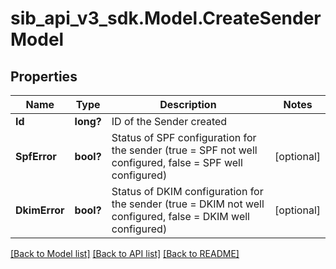 # sib_api_v3_sdk.Model.CreateSenderModel
## Properties

Name | Type | Description | Notes
------------ | ------------- | ------------- | -------------
**Id** | **long?** | ID of the Sender created | 
**SpfError** | **bool?** | Status of SPF configuration for the sender (true &#x3D; SPF not well configured, false &#x3D; SPF well configured) | [optional] 
**DkimError** | **bool?** | Status of DKIM configuration for the sender (true &#x3D; DKIM not well configured, false &#x3D; DKIM well configured) | [optional] 

[[Back to Model list]](../README.md#documentation-for-models) [[Back to API list]](../README.md#documentation-for-api-endpoints) [[Back to README]](../README.md)

